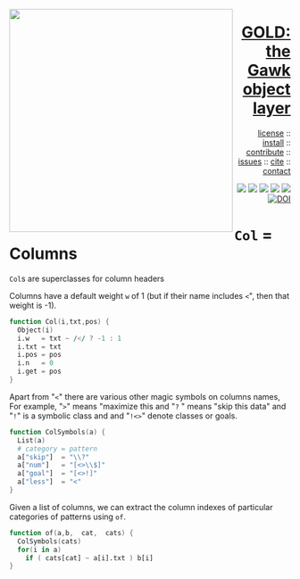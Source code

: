 <a name=top><img align=left width=400 src="https://github.com/timm/gold/blob/master/etc/img/coins.png">
<h1 align=right><a href="/README.md#top">GOLD: the Gawk object layer</a></h1> 
<p align=right> <a
href="https://github.com/timm/gold/blob/master/LICENSE.md#top">license</a> :: <a
href="https://github.com/timm/gold/blob/master/INSTALL.md#top">install</a> :: <a
href="https://github.com/timm/gold/blob/master/CODE_OF_CONDUCT.md#top">contribute</a> :: <a
href="https://github.com/timm/gold/issues">issues</a> :: <a
href="https://github.com/timm/gold/blob/master/CITATION.md#top">cite</a> :: <a
href="https://github.com/timm/gold/blob/master/CONTACT.md#top">contact</a> </p><p align=right> 
<img src="https://img.shields.io/badge/license-mit-red">   
<img src="https://img.shields.io/badge/language-gawk-orange">    
<img src="https://img.shields.io/badge/purpose-ai,se-blueviolet">
<img src="https://img.shields.io/badge/platform-mac,*nux-informational">
<a href="https://travis-ci.org/github/timm/gold"><img 
src="https://travis-ci.org/timm/gold.svg?branch=master"></a>
<a href="https://zenodo.org/badge/latestdoi/263210595"><img 
    src="https://zenodo.org/badge/263210595.svg" alt="DOI"></a></p>


# `Col` = Columns

`Col`s are superclasses for column headers

Columns have a default weight `w` 
of 1 (but  if their name includes 
`<`", then that weight is -1).

```awk
function Col(i,txt,pos) {
  Object(i)
  i.w   = txt ~ /</ ? -1 : 1
  i.txt = txt
  i.pos = pos
  i.n   = 0
  i.get = pos
}
```

Apart from "`<`" there are various other magic symbols
on columns names, For example, "`>`" means "maximize this
and "`?` " means "skip this data"
and "`!`" is a symbolic class and
and "`!<>`" denote classes or goals.

```awk
function ColSymbols(a) { 
  List(a)
  # category = pattern
  a["skip"]  = "\\?"
  a["num"]   = "[<>\\$]"
  a["goal"]  = "[<>!]"
  a["less"]  = "<"
}
```

Given a list of columns, we can extract the column indexes
of particular categories of patterns  using `of`.

```awk
function of(a,b,  cat,  cats) {
  ColSymbols(cats)
  for(i in a)
    if ( cats[cat] ~ a[i].txt ) b[i]
}
```
